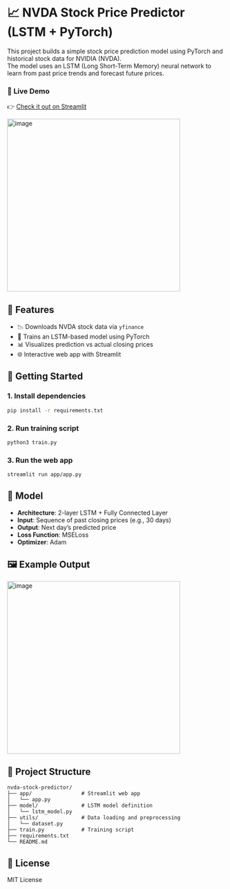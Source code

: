 # 📈 NVDA Stock Price Predictor (LSTM + PyTorch)

This project builds a simple stock price prediction model using PyTorch and historical stock data for NVIDIA (NVDA).  
The model uses an LSTM (Long Short-Term Memory) neural network to learn from past price trends and forecast future prices.

### 🔗 Live Demo
👉 [Check it out on Streamlit](https://nvda-stock-predictor.streamlit.app/)

<img width="400" alt="image" src="https://github.com/user-attachments/assets/ad24ed02-9c9b-4b6d-8e8b-39b040a31677" />

## 🔧 Features

- 📉 Downloads NVDA stock data via `yfinance`
- 🧠 Trains an LSTM-based model using PyTorch
- 📊 Visualizes prediction vs actual closing prices
- 🌐 Interactive web app with Streamlit

## 🚀 Getting Started

### 1. Install dependencies
```bash
pip install -r requirements.txt
```

### 2. Run training script
```bash
python3 train.py
```

### 3. Run the web app
```bash
streamlit run app/app.py
```

## 🧪 Model

- **Architecture**: 2-layer LSTM + Fully Connected Layer
- **Input**: Sequence of past closing prices (e.g., 30 days)
- **Output**: Next day’s predicted price
- **Loss Function**: MSELoss
- **Optimizer**: Adam

## 🖼️ Example Output

<img width="400" alt="image" src="https://github.com/user-attachments/assets/8571261a-7530-4ca1-bcea-d59ebd6edb63" />


## 📁 Project Structure

```
nvda-stock-predictor/
├── app/                # Streamlit web app
│   └── app.py
├── model/              # LSTM model definition
│   └── lstm_model.py
├── utils/              # Data loading and preprocessing
│   └── dataset.py
├── train.py            # Training script
├── requirements.txt
└── README.md
```

## 📝 License

MIT License
